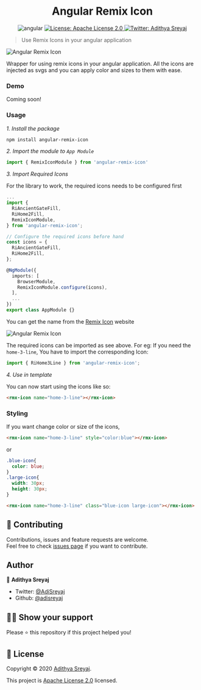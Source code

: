 <h1 align="center">Angular Remix Icon</h1>
<p align="center">
    <img src="https://img.shields.io/badge/Angular-10-red?style=for-the-badge&logo=angular" alt="angular">
  <a href="https://github.com/adisreyaj/angular-remix-icon/blob/master/LICENSE.md">
    <img alt="License: Apache License 2.0" src="https://img.shields.io/badge/License-Apache License 2.0-yellow.svg?style=for-the-badge&logo=apache" target="_blank" />
  </a>
  <a href="https://twitter.com/AdiSreyaj">
    <img alt="Twitter: Adithya Sreyaj" src="https://img.shields.io/twitter/follow/AdiSreyaj.svg?style=for-the-badge&logo=twitter" target="_blank" />
  </a>
</p>

> Use Remix Icons in your angular application


![Angular Remix Icon](https://raw.githubusercontent.com/adisreyaj/angular-remix-icon/master/angular-remix-icon.png)

Wrapper for using remix icons in your angular application.
All the icons are injected as svgs and you can apply color and sizes to them with ease.

### Demo

Coming soon!

### Usage

_1. Install the package_

```sh
npm install angular-remix-icon
```

_2. Import the module to `App Module`_

```ts
import { RemixIconModule } from 'angular-remix-icon'
```
  
_3. Import Required Icons_

For the library to work, the required icons needs to be configured first

```ts
...
import {
  RiAncientGateFill,
  RiHome2Fill,
  RemixIconModule,
} from 'angular-remix-icon';

// Configure the required icons before hand
const icons = {
  RiAncientGateFill,
  RiHome2Fill,
};

@NgModule({
  imports: [
    BrowserModule,
    RemixIconModule.configure(icons),
  ],
  ...
})
export class AppModule {}
```

You can get the name from the [Remix Icon](https://remixicon.com) website

![Angular Remix Icon](https://raw.githubusercontent.com/adisreyaj/angular-remix-icon/master/remix-icon-example.png)


The required icons can be imported as see above. For eg: If you need the `home-3-line`, You have to import the corresponding Icon:

```ts
import { RiHome3Line } from 'angular-remix-icon';
```

_4. Use in template_

You can now start using the icons like so:

```html
<rmx-icon name="home-3-line"></rmx-icon>
```

### Styling

If you want change color or size of the icons,
```html
<rmx-icon name="home-3-line" style="color:blue"></rmx-icon>
```
or
```css
.blue-icon{
  color: blue;
}
.large-icon{
  width: 30px;
  height: 30px;
}
```
```html
<rmx-icon name="home-3-line" class="blue-icon large-icon"></rmx-icon>
```



## 🤝 Contributing

Contributions, issues and feature requests are welcome.<br />
Feel free to check [issues page](https://github.com/adisreyaj/angular-remix-icon/issues) if you want to contribute.

## Author

👤 **Adithya Sreyaj**

- Twitter: [@AdiSreyaj](https://twitter.com/AdiSreyaj)
- Github: [@adisreyaj](https://github.com/adisreyaj)

## 👍🏼 Show your support

Please ⭐️ this repository if this project helped you!

## 📝 License

Copyright © 2020 [Adithya Sreyaj](https://github.com/adisreyaj).<br />

This project is [Apache License 2.0](https://github.com/adisreyaj/angular-remix-icon/blob/master/LICENSE.md) licensed.
